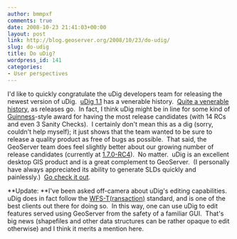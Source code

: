 ```yaml
---
author: bmmpxf
comments: true
date: 2008-10-23 21:41:03+00:00
layout: post
link: http://blog.geoserver.org/2008/10/23/do-udig/
slug: do-udig
title: Do uDig?
wordpress_id: 141
categories:
- User perspectives
---
```


I'd like to quickly congratulate the uDig developers team for releasing the newest version of uDig.  [uDig 1.1](http://udig.refractions.net) has a venerable history.  [Quite a venerable history](http://lists.refractions.net/pipermail/udig-devel/2006-June/005193.html), as releases go.  In fact, I think uDig might be in line for some kind of [Guinness](http://www.guinnessworldrecords.com/)-style award for having the most release candidates (with 14 RCs and even 3 Sanity Checks).  I certainly don't mean this as a dig (sorry, couldn't help myself); it just shows that the team wanted to be sure to release a quality product as free of bugs as possible.  That said, the GeoServer team does feel slightly better about our growing number of release candidates (currently at [1.7.0-RC4](http://geoserver.org/display/GEOS/GeoServer+1.7.0-RC4)).  No matter.  uDig is an excellent desktop GIS product and is a great complement to GeoServer.  (I personally have always appreciated its ability to generate SLDs quickly and painlessly.)  [Go check it out](http://udig.refractions.net/download/).

**Update: **I've been asked off-camera about uDig's editing capabilities.  uDig does in fact follow the [WFS-T(ransaction)](http://www.opengeospatial.org/standards/wfs) standard, and is one of the best clients out there for doing so.  In this way, one can use uDig to edit features served using GeoServer from the safety of a familiar GUI.  That's big news (shapefiles and other data structures can be rather opaque to edit otherwise) and I think it merits a mention here.
[ ](http://udig.refractions.net/download/)
